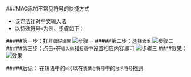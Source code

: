 ###MAC添加不常见符号的快捷方式
- 该方法针对中文输入法
- 以特殊符号`⌘`为例，步骤如下：

#####第一步：打开`偏好设置`
![步骤一](/Users/iosDeveloper/Desktop/我的推送/notes4everyday/插图/2016112401.png)
#####第二步：选择`文本`
![步骤二](/Users/iosDeveloper/Desktop/我的推送/notes4everyday/插图/2016112402.png)
#####第三步：点击`+`在`输入码`和`短语`中设置相应内容即可
![步骤三](/Users/iosDeveloper/Desktop/我的推送/notes4everyday/插图/2016112403.png)
####效果：
![效果](/Users/iosDeveloper/Desktop/我的推送/notes4everyday/插图/2016112404.png)

#####后记：
在短语中的`⌘`可以在`表情与符号`中的`技术符号`找到